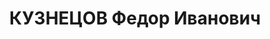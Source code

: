 ---
title: КУЗНЕЦОВ Федор Иванович
description: "1896 г.р., м.р.: г. Смоленск, русский, образование: среднее\n Начальник\
  \ отдела военных сообщений (3 отдел) штаба СибВО.\n прож.: г. Новосибирск\n арестован\
  \ 07.07.1937\n Обвинение: в подрывной работе на ж.д. транспорте и участиии в к.р.\
  \ военно-троцкистской шпионско-диверсионной организации, ст. 58-1\"б\",8,9,11 УК\
  \ РСФСР.\n Приговор: Военной коллегией Верх. суда СССР, 28.10.1937 — ВМН\n Расстрелян\
  \ 28.10.1937\n Реабилитация: 18.01.1958"
---